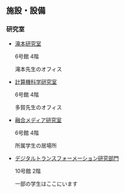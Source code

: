 ## 施設・設備

### 研究室

- [滝本研究室](takimoto-lab.md)

  6号館 4階

  滝本先生のオフィス

- [計算機科学研究室](computer-science-lab.md)

  6号館 4階

  多賀先生のオフィス

- [融合メディア研究室](fusion-media-lab.md)

  6号館 4階

  所属学生の居場所

- [デジタルトランスフォーメーション研究部門](digital-transformation-research-lab.md)

  10号館 2階

  一部の学生はここにいます
